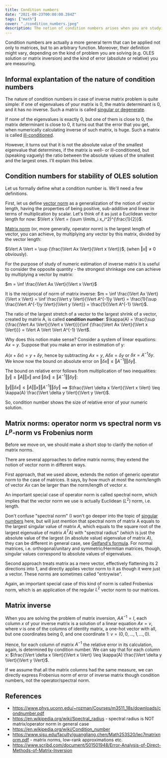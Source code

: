 ```yaml
---
title: Condition numbers
date: "2021-08-23T00:00:00.284Z"
tags: ["math"]
cover: "./condition_numbers.jpeg"
description: The notion of condition numbers arises when you are studying the problem of numeric stability of solutions of ordinary linear equations systems (OLES). This concept is really important in such practical applications as least-squares fitting in regression problems or search of inverse matrix (which can be an inverse of covariance matrix in such machine learning applications as Gaussian processes). Another example of their use is the time complexity of quantum algorithms for solving OLES - complexity of those algorithms is usually a polynomial or (poly-) logarithmic function of condition numbers. This post gives a brief review of condition numbers.
---
```


Condition numbers are actually a more general term that can be applied not only to matrices, but to an arbitrary function. Moreover, their definition might vary, depending on the kind of problem you are solving (e.g. OLES solution or matrix inversion) and the kind of error (absolute or relative) you are measuring.

Informal explantation of the nature of condition numbers
--------------------------------------------------------

The nature of condition numbers in case of inverse matrix problem is quite simple: if one of eigenvalues of your matrix is 0, the matrix determinant is 0, and it has no inverse. Such a matrix is called [singular or degenerate](https://en.wikipedia.org/wiki/Invertible_matrix).

If none of the eigenvalues is exactly 0, but one of them is close to 0, the matrix determinant is close to 0, it turns out that the error
that you get, when numerically calculating inverse of such matrix, is huge. Such a matrix is called [ill-conditioned](https://en.wikipedia.org/wiki/Condition_number).

However, it turns out that it is not the absolute value of the smallest eigenvalue that determines, if the matrix is well- or ill-conditioned, but (speaking vaguely) the ratio between the absolute values of the smallest and the largest ones. I'll explain this below.

Condition numbers for stability of OLES solution
------------------------------------------------

Let us formally define what a condition number is. We'll need a few definitions.

First, let us define [vector norm](https://en.wikipedia.org/wiki/Norm_(mathematics)) as a generalization of the notion of vector length, having the properties of being positive, sub-additive and linear in terms of multiplication by scalar. Let's think of it as just a Euclidean vector length for now: $\Vert x \Vert = (\sum \limits_i x_i^2)^{\frac{1}{2}}$.

[Matrix norm](https://en.wikipedia.org/wiki/Matrix_norm) (or, more generally, operator norm) is the largest length of vector, you can achieve, by multiplying any vector by this matrix, divided by the vector length:

$\Vert A \Vert = \sup {\frac{\Vert Ax \Vert}{\Vert x \Vert}}$, (when $\Vert x \Vert \neq 0$ obviously).

For the purpose of study of numeric estimation of inverse matrix it is useful to consider the opposite quantity - the strongest shrinkage one
can achieve by multiplying a vector by matrix:

$m = \inf \frac{\Vert Ax \Vert}{\Vert x \Vert}$

It is the reciprocal of norm of matrix inverse: $m = \inf \frac{\Vert Ax \Vert}{\Vert x \Vert} = \inf \frac{\Vert y \Vert}{\Vert A^{-1}y \Vert} = \frac{1}{\sup \frac{\Vert A^{-1}y \Vert}{\Vert y \Vert}} = \frac{1}{\Vert A^{-1} \Vert}$.

The ratio of the largest stretch of a vector to the largest shrink of a vector, created by matrix A, is called **condition number**: $\kappa(A) = \frac{\sup {\frac{\Vert Ax \Vert}{\Vert x \Vert}}}{\inf {\frac{\Vert Ax \Vert}{\Vert x \Vert}}} = \Vert A \Vert \Vert A^{-1} \Vert$.

Why does this notion make sense? Consider a system of linear equations: $Ax = y$. Suppose that you make an error in estimation of y:

$A (x+\delta x) = y + \delta y$, hence by subtracting $Ax = y$, $A \delta x = \delta y$ or $\delta x = A^{-1} \delta y$. We know now the bound on absolute error on $\Vert \delta x \Vert \leq \Vert A^{-1} \Vert \Vert \delta y \Vert$.

The bound on relative error follows from multiplication of two inequalities: $\Vert y \Vert \leq \Vert A \Vert \Vert x \Vert$ and $\Vert \delta x \Vert \leq \Vert A^{-1} \Vert \Vert \delta y \Vert$:

$\Vert y \Vert \Vert \delta x \Vert \leq \Vert A \Vert \Vert x \Vert \Vert A^{-1} \Vert \Vert \delta y \Vert$ $\implies$ $\frac{\Vert \delta x \Vert}{\Vert x \Vert} \leq \kappa(A) \frac{\Vert \delta y \Vert}{\Vert y \Vert}$.

So, condition number shows the size of relative error of your numeric solution.


Matrix norms: operator norm vs spectral norm vs $L^p$-norm vs Frobenius norm
-------------------------------------------------------------------------

Before we move on, we should make a short stop to clarify the notion of matrix norms.

There are several approaches to define matrix norms; they extend the notion of vector norm in different ways.

First approach, that we used above, extends the notion of generic operator norm to the case of matrices. It says, by how much at most the norm/length of vector $Ax$ can be larger than the norm/length of vector $x$.

An important special case of operator norm is called spectral norm, which implies that the vector norm we use is actually Euclidean ($L^2$) norm, i.e. length. 

Don't confuse "spectral norm" (I won't go deeper into the topic of [singular numbers](https://en.wikipedia.org/wiki/Singular_value) here, but will just mention that spectral norm of matrix A equals to the largest singular value of matrix $A$, which equals to the square root of the largest eigenvalue of matrix $A^TA$) with "spectral radius" (which is just the absolute value of the largest (in absolute value) eigenvalue of matrix $A$), they can be different in general case, see [Gelfand's formula](https://en.wikipedia.org/wiki/Spectral_radius#Gelfand's_formula). For normal matrices, i.e. orthogonal/unitary and symmetric/Hermitian matrices, though, singular values correspond to absolute values of eigenvalues.

Second approach treats matrix as a mere vector, effectively flattening its 2 directions into 1, and directly applies vector norm to it as though it were just a vector. These norms are sometimes called "entrywise". 

Again, an important special case of this kind of norm is called Frobenius norm, which is an application of the regular $L^2$ vector norm to our matrices.


Matrix inverse
--------------

When you are solving the problem of matrix inversion, $A A^{-1} = I$, each column $x$ of your inverse matrix is a solution of a linear equation $Ax = v$, where $v$ is one of the columns of identity matrix, a one-hot vector with all, but one coordinates being 0, and one coordinate 1: $v = (0, 0, ..., 1, ..., 0)$.

Hence, for each column of matrix $A^{-1}$ the relative error in its calculation, again, is determined by condition number. We can say that for each column x: $\frac{\Vert \delta x \Vert}{\Vert x \Vert} \leq \kappa(A) \frac{\Vert \delta y \Vert}{\Vert y \Vert}$.

If we assume that all the matrix columns had the same measure, we can directly express Frobenius norm of error of inverse matrix though condition numbers, not the operator/spectral norm.


References
----------
 - https://www.phys.uconn.edu/~rozman/Courses/m3511_18s/downloads/condnumber.pdf
 - https://en.wikipedia.org/wiki/Spectral_radius - spectral radius is NOT matrix/operator norm in general case
 - https://en.wikipedia.org/wiki/Condition_number
 - https://www.sjsu.edu/faculty/guangliang.chen/Math253S20/lec7matrixnorm.pdf - matrix norms, low-rank approximations etc.
 - https://www.scribd.com/document/501501948/Error-Analysis-of-Direct-Methods-of-Matrix-Inversion